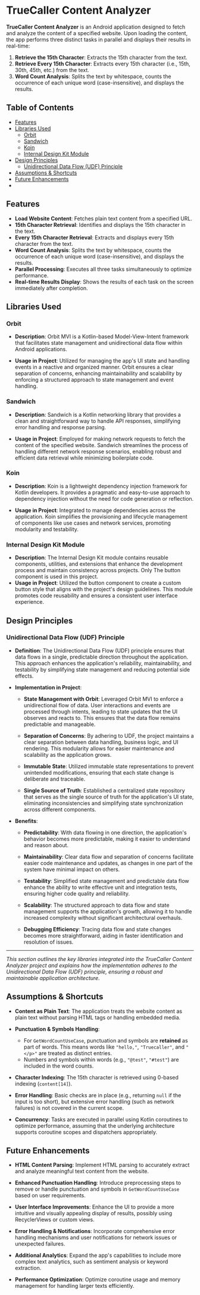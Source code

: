 # TrueCaller Content Analyzer

**TrueCaller Content Analyzer** is an Android application designed to fetch and analyze the content of a specified website. Upon loading the content, the app performs three distinct tasks in parallel and displays their results in real-time:

1. **Retrieve the 15th Character**: Extracts the 15th character from the text.
2. **Retrieve Every 15th Character**: Extracts every 15th character (i.e., 15th, 30th, 45th, etc.) from the text.
3. **Word Count Analysis**: Splits the text by whitespace, counts the occurrence of each unique word (case-insensitive), and displays the results.

## Table of Contents

- [Features](#features)
- [Libraries Used](#libraries-used)
  - [Orbit](#orbit)
  - [Sandwich](#sandwich)
  - [Koin](#koin)
  - [Internal Design Kit Module](#internal-design-kit-module)
- [Design Principles](#design-principles)
  - [Unidirectional Data Flow (UDF) Principle](#unidirectional-data-flow-udf-principle)
- [Assumptions & Shortcuts](#assumptions-shortcuts)
- [Future Enhancements](#future-enhancements)
-

## Features

- **Load Website Content**: Fetches plain text content from a specified URL.
- **15th Character Retrieval**: Identifies and displays the 15th character in the text.
- **Every 15th Character Retrieval**: Extracts and displays every 15th character from the text.
- **Word Count Analysis**: Splits the text by whitespace, counts the occurrence of each unique word (case-insensitive), and displays the results.
- **Parallel Processing**: Executes all three tasks simultaneously to optimize performance.
- **Real-time Results Display**: Shows the results of each task on the screen immediately after completion.

## Libraries Used

### Orbit

- **Description**: Orbit MVI is a Kotlin-based Model-View-Intent framework that facilitates state management and unidirectional data flow within Android applications.

- **Usage in Project**: Utilized for managing the app's UI state and handling events in a reactive and organized manner. Orbit ensures a clear separation of concerns, enhancing maintainability and scalability by enforcing a structured approach to state management and event handling.

### Sandwich

- **Description**: Sandwich is a Kotlin networking library that provides a clean and straightforward way to handle API responses, simplifying error handling and response parsing.

- **Usage in Project**: Employed for making network requests to fetch the content of the specified website. Sandwich streamlines the process of handling different network response scenarios, enabling robust and efficient data retrieval while minimizing boilerplate code.

### Koin

- **Description**: Koin is a lightweight dependency injection framework for Kotlin developers. It provides a pragmatic and easy-to-use approach to dependency injection without the need for code generation or reflection.

- **Usage in Project**: Integrated to manage dependencies across the application. Koin simplifies the provisioning and lifecycle management of components like use cases and network services, promoting modularity and testability.

### Internal Design Kit Module

- **Description**: The Internal Design Kit module contains reusable components, utilities, and extensions that enhance the development process and maintain consistency across projects. Only The button component is used in this project.
- **Usage in Project**: Utilized the button component to create a custom button style that aligns with the project's design guidelines. This module promotes code reusability and ensures a consistent user interface experience.

## Design Principles

### Unidirectional Data Flow (UDF) Principle

- **Definition**: The Unidirectional Data Flow (UDF) principle ensures that data flows in a single, predictable direction throughout the application. This approach enhances the application's reliability, maintainability, and testability by simplifying state management and reducing potential side effects.

- **Implementation in Project**:

  - **State Management with Orbit**: Leveraged Orbit MVI to enforce a unidirectional flow of data. User interactions and events are processed through intents, leading to state updates that the UI observes and reacts to. This ensures that the data flow remains predictable and manageable.

  - **Separation of Concerns**: By adhering to UDF, the project maintains a clear separation between data handling, business logic, and UI rendering. This modularity allows for easier maintenance and scalability as the application grows.

  - **Immutable State**: Utilized immutable state representations to prevent unintended modifications, ensuring that each state change is deliberate and traceable.

  - **Single Source of Truth**: Established a centralized state repository that serves as the single source of truth for the application's UI state, eliminating inconsistencies and simplifying state synchronization across different components.

- **Benefits**:

  - **Predictability**: With data flowing in one direction, the application's behavior becomes more predictable, making it easier to understand and reason about.

  - **Maintainability**: Clear data flow and separation of concerns facilitate easier code maintenance and updates, as changes in one part of the system have minimal impact on others.

  - **Testability**: Simplified state management and predictable data flow enhance the ability to write effective unit and integration tests, ensuring higher code quality and reliability.

  - **Scalability**: The structured approach to data flow and state management supports the application's growth, allowing it to handle increased complexity without significant architectural overhauls.

  - **Debugging Efficiency**: Tracing data flow and state changes becomes more straightforward, aiding in faster identification and resolution of issues.

---

*This section outlines the key libraries integrated into the TrueCaller Content Analyzer project and explains how the implementation adheres to the Unidirectional Data Flow (UDF) principle, ensuring a robust and maintainable application architecture.*
## Assumptions & Shortcuts

- **Content as Plain Text**: The application treats the website content as plain text without parsing HTML tags or handling embedded media.

- **Punctuation & Symbols Handling**:
  - For `GetWordCountUseCase`, punctuation and symbols are **retained** as part of words. This means words like `"hello,"`, `"Truecaller"`, and `"</p>"` are treated as distinct entries.
  - Numbers and symbols within words (e.g., `"@test"`, `"#test"`) are included in the word counts.

- **Character Indexing**: The 15th character is retrieved using 0-based indexing (`content[14]`).

- **Error Handling**: Basic checks are in place (e.g., returning `null` if the input is too short), but extensive error handling (such as network failures) is not covered in the current scope.

- **Concurrency**: Tasks are executed in parallel using Kotlin coroutines to optimize performance, assuming that the underlying architecture supports coroutine scopes and dispatchers appropriately.

## Future Enhancements

- **HTML Content Parsing**: Implement HTML parsing to accurately extract and analyze meaningful text content from the website.

- **Enhanced Punctuation Handling**: Introduce preprocessing steps to remove or handle punctuation and symbols in `GetWordCountUseCase` based on user requirements.

- **User Interface Improvements**: Enhance the UI to provide a more intuitive and visually appealing display of results, possibly using RecyclerViews or custom views.

- **Error Handling & Notifications**: Incorporate comprehensive error handling mechanisms and user notifications for network issues or unexpected failures.

- **Additional Analytics**: Expand the app's capabilities to include more complex text analytics, such as sentiment analysis or keyword extraction.

- **Performance Optimization**: Optimize coroutine usage and memory management for handling larger texts efficiently.
